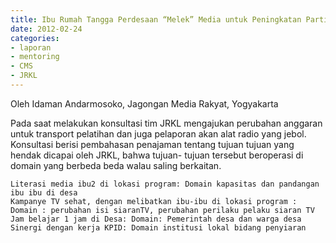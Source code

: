 ```yaml
---
title: Ibu Rumah Tangga Perdesaan “Melek” Media untuk Peningkatan Partisipasi Perempuan dan Pemenuhan Kebutuhan Informasi - Mentoring 24 Februari 2012
date: 2012-02-24
categories:
- laporan
- mentoring
- CMS
- JRKL
---
```


Oleh Idaman Andarmosoko, Jagongan Media Rakyat, Yogyakarta

Pada saat melakukan konsultasi tim JRKL mengajukan perubahan anggaran untuk transport pelatihan dan juga pelaporan akan alat radio yang jebol. Konsultasi berisi pembahasan penajaman tentang tujuan tujuan yang hendak dicapai oleh JRKL, bahwa tujuan- tujuan tersebut beroperasi di domain yang berbeda beda walau saling berkaitan.

    Literasi media ibu2 di lokasi program: Domain kapasitas dan pandangan ibu ibu di desa
    Kampanye TV sehat, dengan melibatkan ibu-ibu di lokasi program : Domain : perubahan isi siaranTV, perubahan perilaku pelaku siaran TV
    Jam belajar 1 jam di Desa: Domain: Pemerintah desa dan warga desa
    Sinergi dengan kerja KPID: Domain institusi lokal bidang penyiaran

